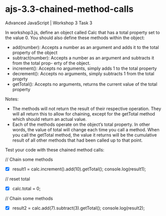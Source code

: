 # ajs-3.3-chained-method-calls
Advanced JavaScript | Workshop 3 Task 3

In workshop3.js, define an object called Calc that has a total property set to the value 0. You should also define these methods within the object:
- add(number): Accepts a number as an argument and adds it to the total property of the object
- subtract(number): Accepts a number as an argument and subtracts it from the total prop- erty of the object.
- increment(): Accepts no arguments, simply adds 1 to the total property
- decrement(): Accepts no arguments, simply subtracts 1 from the total proprty
- getTotal(): Accepts no arguments, returns the current value of the total property

Notes:
- The methods will not return the result of their respective operation. They will all return this to allow for chaining, except for the getTotal method which should return an actual value.
- Each of the methods operate on the object’s total property. In other words, the value of total will change each time you call a method. When you call the getTotal method, the value it returns will be the cumulative result of all other methods that had been called up to that point.

Test your code with these chained method calls:

// Chain some methods
- [x] result1 = calc.increment().add(10).getTotal(); console.log(result1); 

// reset total
- [x] calc.total = 0;

// Chain some methods
- [x] result2 = calc.add(7).subtract(3).getTotal(); console.log(result2); 
